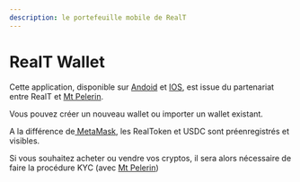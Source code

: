 ```yaml
---
description: le portefeuille mobile de RealT
---
```


# RealT Wallet

Cette application, disponible sur [Andoid](https://play.google.com/store/apps/details?id=co.realt.bridge\&hl=fr\&gl=US\&pli=1) et [IOS](https://apps.apple.com/fr/app/realt-wallet/id1545585469), est issue du partenariat entre RealT et [Mt Pelerin](https://www.mtpelerin.com/fr).

Vous pouvez créer un nouveau wallet ou importer un wallet existant.

A la différence de[ MetaMask](metamask/), les RealToken et USDC sont préenregistrés et visibles.

Si vous souhaitez acheter ou vendre vos cryptos, il sera alors nécessaire de faire la procédure KYC (avec [Mt Pelerin](https://www.mtpelerin.com/fr/bridge-wallet))
